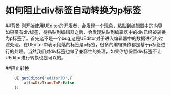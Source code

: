 # 如何阻止div标签自动转换为p标签

##背景
刚开始使用UEditor的开发者，会发现一个现象，粘贴到编辑器中的内容如果带有div标签，待粘贴到编辑器之后，会发现粘贴到编辑器中的div已经被转换为p标签了。首先这不是一个bug,这是UEditor对于进入编辑器中的数据进行的过滤处理。在UEditor中表示段落的标签是p标签，很多的编辑操作都是基于p标签进行的处理。当然我们对div标签也做了兼容性的处理，如果你想保留div标签不让UEditor进行转换也是可以的。

##阻止转换


```javascript
	UE.getEditor('editorID',{
		allowDivTransToP:false
	})
```

